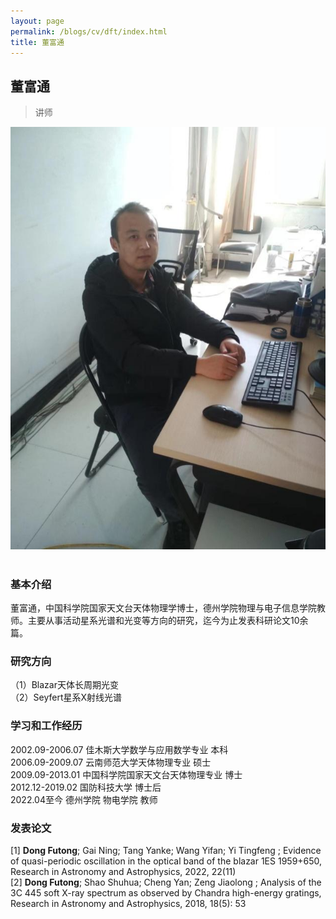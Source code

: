 ```yaml
---
layout: page
permalink: /blogs/cv/dft/index.html
title: 董富通
---
```


## 董富通

>讲师

<center>
<img src = "/blogs/cv.ph/dft.png">
</center>
<br>

### 基本介绍
董富通，中国科学院国家天文台天体物理学博士，德州学院物理与电子信息学院教师。主要从事活动星系光谱和光变等方向的研究，迄今为止发表科研论文10余篇。
### 研究方向
（1）Blazar天体长周期光变<br>
（2）Seyfert星系X射线光谱
### 学习和工作经历
2002.09-2006.07  佳木斯大学数学与应用数学专业 本科<br>
2006.09-2009.07  云南师范大学天体物理专业 硕士<br>
2009.09-2013.01  中国科学院国家天文台天体物理专业 博士<br>
2012.12-2019.02   国防科技大学 博士后<br>
2022.04至今     德州学院 物电学院 教师<br>


### 发表论文
[1] **Dong Futong**; Gai Ning; Tang Yanke; Wang Yifan; Yi Tingfeng ; Evidence of quasi-periodic oscillation in the optical band of the blazar 1ES 1959+650, Research in Astronomy and Astrophysics, 2022, 22(11)<br>
[2] **Dong Futong**; Shao Shuhua; Cheng Yan; Zeng Jiaolong ; Analysis of the 3C 445 soft X-ray spectrum as observed by Chandra high-energy gratings, Research in Astronomy and Astrophysics, 2018, 18(5): 53<br>
